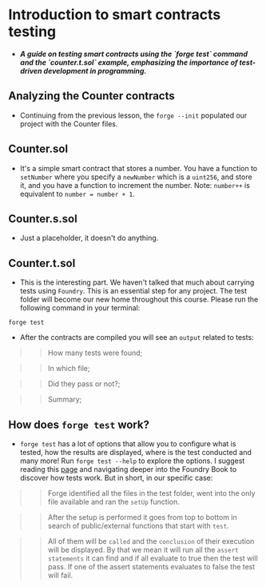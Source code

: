 # Introduction to smart contracts testing
- ***A guide on testing smart contracts using the \`forge test\` command and the \`counter.t.sol\` example, emphasizing the importance of test-driven development in programming.***

## Analyzing the Counter contracts
- Continuing from the previous lesson, the `forge --init` populated our project with the Counter files.

## Counter.sol
- It's a simple smart contract that stores a number. You have a function to `setNumber` where you specify a `newNumber` which is a `uint256`, and store it, and you have a function to increment the number. Note: `number++` is equivalent to `number = number + 1`.

## Counter.s.sol
- Just a placeholder, it doesn't do anything. 

## Counter.t.sol
- This is the interesting part. We haven't talked that much about carrying tests using `Foundry`. This is an essential step for any project. The test folder will become our new home throughout this course. Please run the following command in your terminal: 
```
forge test
``` 

- After the contracts are compiled you will see an `output` related to tests:

>> How many tests were found;

>> In which file;

>> Did they pass or not?;

>> Summary;

## How does `forge test` work?
- `forge test` has a lot of options that allow you to configure what is tested, how the results are displayed, where is the test conducted and many more! Run `forge test --help` to explore the options. I suggest reading this [page](https://book.getfoundry.sh/forge/tests) and navigating deeper into the Foundry Book to discover how tests work. But in short, in our specific case:

>> Forge identified all the files in the test folder, went into the only file available and ran the `setUp` function.

>> After the setup is performed it goes from top to bottom in search of public/external functions that start with `test`.

>> All of them will be `called` and the `conclusion` of their execution will be displayed. By that we mean it will run all the `assert statements` it can find and if all evaluate to true then the test will pass. If one of the assert statements evaluates to false the test will fail.
